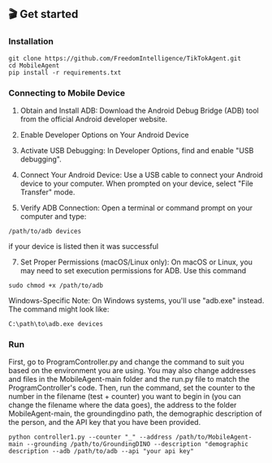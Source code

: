## 🎬 Get started
### Installation
```
git clone https://github.com/FreedomIntelligence/TikTokAgent.git
cd MobileAgent
pip install -r requirements.txt
```
### Connecting to Mobile Device
1. Obtain and Install ADB:
Download the Android Debug Bridge (ADB) tool from the official Android developer website.

2. Enable Developer Options on Your Android Device

3. Activate USB Debugging:
In Developer Options, find and enable "USB debugging".

4. Connect Your Android Device:
Use a USB cable to connect your Android device to your computer. When prompted on your device, select "File Transfer" mode.

5. Verify ADB Connection:
Open a terminal or command prompt on your computer and type:
```
/path/to/adb devices
```
if your device is listed then it was successful

7. Set Proper Permissions (macOS/Linux only):
On macOS or Linux, you may need to set execution permissions for ADB. Use this command
```
sudo chmod +x /path/to/adb
```

Windows-Specific Note:
On Windows systems, you'll use "adb.exe" instead. The command might look like:
```
C:\path\to\adb.exe devices
```

### Run
First, go to ProgramController.py and change the command to suit you based on the environment you are using. You may also change addresses and files in the MobileAgent-main folder and the run.py file to match the ProgramController's code.
Then, run the command, set the counter to the number in the filename (test + counter) you want to begin in (you can change the filename where the data goes), the address to the folder MobileAgent-main, the groundingdino path, the demographic description of the person, and the API key that you have been provided.
```
python controller1.py --counter "_" --address /path/to/MobileAgent-main --grounding /path/to/GroundingDINO --description "demographic description --adb /path/to/adb --api "your api key"
```




